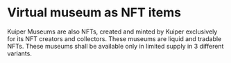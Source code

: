 # Virtual museum as NFT items

Kuiper Museums are also NFTs, created and minted by Kuiper exclusively for its NFT creators and collectors. These museums are liquid and tradable NFTs. These museums shall be available only in limited supply in 3 different variants.
